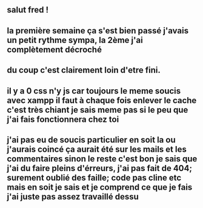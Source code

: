 ## salut fred !

## la première semaine ça s'est bien passé j'avais un petit rythme sympa, la 2ème j'ai complètement décroché 

## du coup c'est clairement loin d'etre fini.

## il y a 0 css n'y js car toujours le meme soucis avec xampp il faut à chaque fois enlever le cache c'est très chiant je sais meme pas si le peu que j'ai fais fonctionnera chez toi 

## j'ai pas eu de soucis particulier en soit la ou j'aurais coincé ça aurait été sur les mails et les commentaires sinon le reste c'est bon je sais que j'ai du faire pleins d'érreurs, j'ai pas fait de 404; surement oublié des faille; code pas cline etc mais en soit je sais et je comprend ce que je fais j'ai juste pas assez travaillé dessu 